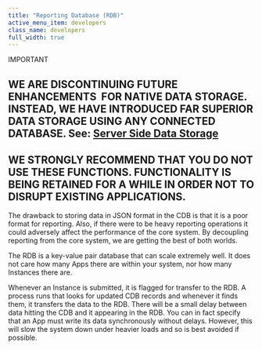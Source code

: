 ```yaml
---
title: "Reporting Database (RDB)"
active_menu_item: developers
class_name: developers
full_width: true
---
```



IMPORTANT

## WE ARE DISCONTINUING FUTURE ENHANCEMENTS  FOR NATIVE DATA STORAGE. INSTEAD, WE HAVE INTRODUCED FAR SUPERIOR DATA STORAGE USING ANY CONNECTED DATABASE. See: [Server Side Data Storage](../../../../data-storage/server-side-data-storage/index)

## WE STRONGLY RECOMMEND THAT YOU DO NOT USE THESE FUNCTIONS. FUNCTIONALITY IS BEING RETAINED FOR A WHILE IN ORDER NOT TO DISRUPT EXISTING APPLICATIONS.

The drawback to storing data in JSON format in the CDB is that it is a poor format for reporting. Also, if there were to be heavy reporting operations it could adversely affect the performance of the core system. By decoupling reporting from the core system, we are getting the best of both worlds.

The RDB is a key-value pair database that can scale extremely well. It does not care how many Apps there are within your system, nor how many Instances there are.

Whenever an Instance is submitted, it is flagged for transfer to the RDB. A process runs that looks for updated CDB records and whenever it finds them, it transfers the data to the RDB. There will be a small delay between data hitting the CDB and it appearing in the RDB. You can in fact specify that an App must write its data synchronously without delays. However, this will slow the system down under heavier loads and so is best avoided if possible.

